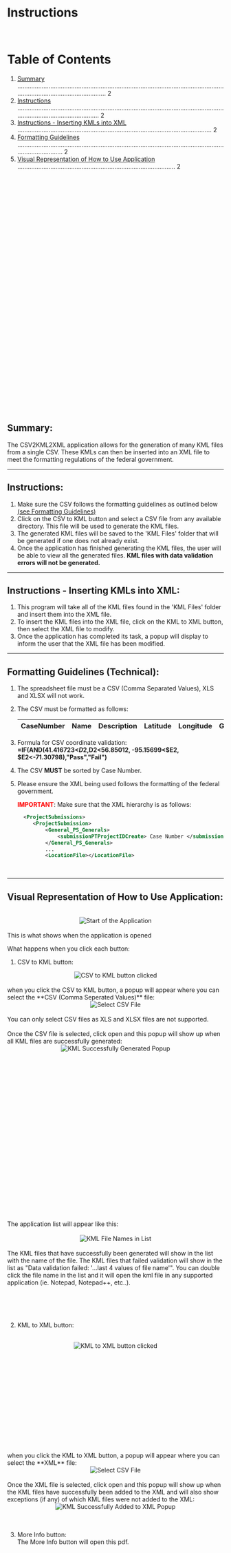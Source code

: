 # **Instructions**

<br>

# **Table of Contents**
1. [Summary](#Summary) .......................................................................................................................................................................... 2
2. [Instructions](#Instructions) ...................................................................................................................................................................... 2
3. [Instructions - Inserting KMLs into XML](#Instructions-Inserting) ................................................................................................................ 2
4. [Formatting Guidelines](#Formatting) ................................................................................................................................................. 2
5. [Visual Representation of How to Use Application](#Visual-Rep) ........................................................................................... 2

 <br><br><br><br><br><br><br><br><br><br><br><br><br><br><br><br>
 <br><br><br><br><br><br><br><br><br><br><br><br><br><br><br><br>

## **Summary:**<a name="Summary"></a>

The CSV2KML2XML application allows for the generation of many KML files from a single CSV. 
These KMLs can then be inserted into an XML file to meet the formatting regulations of the federal government.
___
## **Instructions:**<a name="Instructions"></a>
1. Make sure the CSV follows the formatting guidelines as outlined below [(see Formatting Guidelines)](#csv-format)
2. Click on the CSV to KML button and select a CSV file from any available directory. This file will be used to generate the KML files. 
3. The generated KML files will be saved to the 'KML Files' folder that will be generated if one does not already exist.
4. Once the application has finished generating the KML files, the user will be able to view all the generated files. **KML files with data validation errors will not be generated.**
___
## **Instructions - Inserting KMLs into XML:**<a name="Instructions-Inserting"></a>
1. This program will take all of the KML files found in the 'KML Files' folder and insert them into the XML file.
2. To insert the KML files into the XML file, click on the KML to XML button, then select the XML file to modify.
3. Once the application has completed its task, a popup will display to inform the user that the XML file has been modified.
___
## **Formatting Guidelines (Technical):**<a name="Formatting"></a>

1. The spreadsheet file must be a CSV (Comma Separated Values), XLS and XLSX will not work.
2. The CSV must be formatted as follows: <a name="csv-format"></a>

    | CaseNumber | Name | Description | Latitude | Longitude | Group | Validation |
    |------------|------|-------------|----------|-----------|-------|------------|

3. Formula for CSV coordinate validation:<br>**=IF(AND(41.416723<$D2,$D2<56.85012, -95.15699<$E2, $E2<-71.30798),"Pass","Fail")**
4. The CSV **MUST** be sorted by Case Number.
5. Please ensure the XML being used follows the formatting of the federal government.
   
   <span style="color:red;font-weight: bold;">IMPORTANT</span>: Make sure that the XML hierarchy is as follows:
   ```xml
	 <ProjectSubmissions>
		<ProjectSubmission>
			<General_PS_Generals>
				<submissionPTProjectIDCreate> Case Number </submissionPTProjectIDCreate>
			</General_PS_Generals>
			...
			<LocationFile></LocationFile>
    ```
<br>

___
## **Visual Representation of How to Use Application:** <a name="Visual-Rep"></a>

<br>


<div style="text-align:center"><img src="C:/Users/MohiuddinSo/projects/CSV2KML2XML/screenshots/start.png" alt="Start of the Application"/></div><br>
This is what shows when the application is opened <br>

What happens when you click each button:
1. CSV to KML button: <br>
<div style="text-align:center"><img src="C:/Users/MohiuddinSo/projects/CSV2KML2XML/screenshots/start-selectcsvtokml.png" alt="CSV to KML button clicked"/></div><br>
when you click the CSV to KML button, a popup will appear where you can select the **CSV (Comma Seperated Values)** file:<br>
<div style="text-align:center"><img src="C:/Users/MohiuddinSo/projects/CSV2KML2XML/screenshots/opencsv.png" alt="Select CSV File"/></div><br>
You can only select CSV files as XLS and XLSX files are not supported.<br><br>
Once the CSV file is selected, click open and this popup will show up when all KML files are successfully generated:<br>
<div style="text-align:center"><img src="C:/Users/MohiuddinSo/projects/CSV2KML2XML/screenshots/kmlgeneratepopup.png" alt="KML Successfully Generated Popup"/></div><br><br><br><br><br><br><br><br><br><br><br><br><br><br><br><br><br><br><br><br><br><br>
<br>
The application list will appear like this:<br><br>
<div style="text-align:center"><img src="C:/Users/MohiuddinSo/projects/CSV2KML2XML/screenshots/kmlgeneratelistview.png" alt="KML File Names in List"/></div><br>
The KML files that have successfully been generated will show in the list with the name of the file. The KML files that failed validation will show in the list as "Data validation failed: '...last 4 values of file name'".
You can double click the file name in the list and it will open the kml file in any supported application (ie. Notepad, Notepad++, etc..).<br><br><br><br><br>

2. KML to XML button: <br><br>
<div style="text-align:center"><img src="C:/Users/MohiuddinSo/projects/CSV2KML2XML/screenshots/start-selectkmltoxml.png" alt="KML to XML button clicked"/></div><br><br><br><br><br><br><br><br><br><br><br><br><br><br>
when you click the KML to XML button, a popup will appear where you can select the **XML** file:<br>
<div style="text-align:center"><img src="C:/Users/MohiuddinSo/projects/CSV2KML2XML/screenshots/openxml.png" alt="Select CSV File"/></div><br>
Once the XML file is selected, click open and this popup will show up when the KML files have successfully been added to the XML and will also show exceptions (if any) of which KML files were not added to the XML:<br>
<div style="text-align:center"><img src="C:/Users/MohiuddinSo/projects/CSV2KML2XML/screenshots/xmlgeneratepopup.png" alt="KML Successfully Added to XML Popup"/></div><br><br>

3. More Info button: <br>
The More Info button will open this pdf.